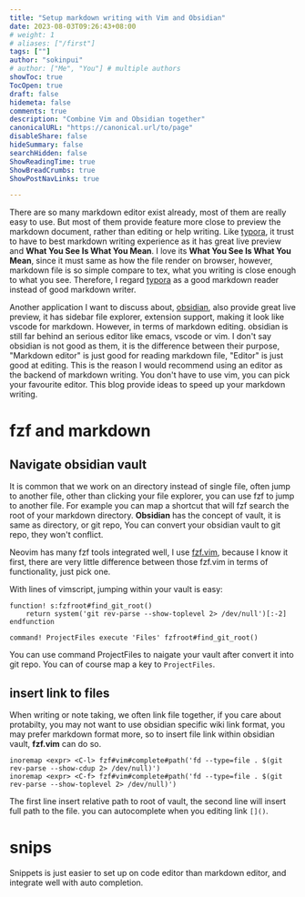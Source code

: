 ```yaml
---
title: "Setup markdown writing with Vim and Obsidian"
date: 2023-08-03T09:26:43+08:00
# weight: 1
# aliases: ["/first"]
tags: [""]
author: "sokinpui"
# author: ["Me", "You"] # multiple authors
showToc: true
TocOpen: true
draft: false
hidemeta: false
comments: true
description: "Combine Vim and Obsidian together"
canonicalURL: "https://canonical.url/to/page"
disableShare: false
hideSummary: false
searchHidden: false
ShowReadingTime: true
ShowBreadCrumbs: true
ShowPostNavLinks: true

---
```


There are so many markdown editor exist already, most of them are really easy to use. But most of them provide feature more close to preview the markdown document, rather than editing or help writing. Like [typora](https://typora.io/), it trust to have to best markdown writing experience as it has great live preview and **What You See Is What You Mean**. I love its **What You See Is What You Mean**, since it must same as how the file render on browser, however, markdown file is so simple compare to tex, what you writing is close enough to what you see. Therefore, I regard [typora](https://typora.io/) as a good markdown reader instead of good markdown writer.

Another application I want to discuss about, [obsidian](https://obsidian.md/), also provide great live preview, it has sidebar file explorer, extension support, making it look like vscode for markdown. However, in terms of markdown editing. obsidian is still far behind an serious editor like emacs, vscode or vim. I don't say obsidian is not good as them, it is the difference between their purpose, "Markdown editor" is just good for reading markdown file, "Editor" is just good at editing. This is the reason I would recommend using an editor as the backend of markdown writing. You don't have to use vim, you can pick your favourite editor. This blog provide ideas to speed up your markdown writing.

# fzf and markdown
## Navigate obsidian vault
It is common that we work on an directory instead of single file, often jump to another file, other than clicking your file explorer, you can use fzf to jump to another file. For example you can map a shortcut that will fzf search the root of your markdown directory. **Obsidian** has the concept of vault, it is same as directory, or git repo, You can convert your obsidian vault to git repo, they won't conflict.

Neovim has many fzf tools integrated well, I use [fzf.vim](https://github.com/junegunn/fzf.vim), because I know it first, there are very little difference between those fzf.vim in terms of functionality, just pick one.

With lines of vimscript, jumping within your vault is easy:
```vim
function! s:fzfroot#find_git_root()
    return system('git rev-parse --show-toplevel 2> /dev/null')[:-2]
endfunction

command! ProjectFiles execute 'Files' fzfroot#find_git_root()
```
You can use command ProjectFiles to naigate your vault after convert it into git repo. You can of course map a key to `ProjectFiles`.

## insert link to files
When writing or note taking, we often link file together, if you care about protabilty, you may not want to use obsidian specific wiki link format, you may prefer markdown format more, so to insert file link within obsidian vault, **fzf.vim** can do so.
```vim
inoremap <expr> <C-l> fzf#vim#complete#path('fd --type=file . $(git rev-parse --show-cdup 2> /dev/null)')
inoremap <expr> <C-f> fzf#vim#complete#path('fd --type=file . $(git rev-parse --show-toplevel 2> /dev/null)')
```
The first line insert relative path to root of vault, the second line will insert full path to the file. you can autocomplete when you editing link `[]()`.

# snips
Snippets is just easier to set up on code editor than markdown editor, and integrate well with auto completion.
